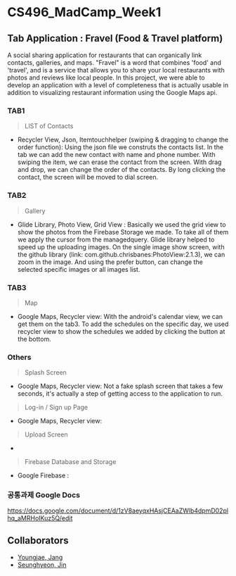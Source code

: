 # CS496_MadCamp_Week1

## Tab Application : Fravel (Food & Travel platform)

A social sharing application for restaurants that can organically link contacts, galleries, and maps.
"Fravel" is a word that combines 'food' and 'travel', and is a service that allows you to share your local restaurants with photos and reviews like local people.
In this project, we were able to develop an application with a level of completeness that is actually usable in addition to visualizing restaurant information using the Google Maps api.


### TAB1

> LIST of Contacts

* Recycler View, Json, Itemtouchhelper (swiping & dragging to change the order function): Using the json file we construts the contacts list. In the tab we can add the new contact with name and phone number. With swiping the item, we can erase the contact from the screen. With drag and drop, we can change the order of the contacts. By long clicking the contact, the screen will be moved to dial screen.

### TAB2

> Gallery

* Glide Library, Photo View, Grid View : Basically we used the grid view to show the photos from the Firebase Storage we made. To take all of them we apply the cursor from the managedquery. Glide library helped to speed up the uploading images. On the single image show screen, with the github library (link: com.github.chrisbanes:PhotoView:2.1.3), we can zoom in the image. And using the prefer button, can change the selected specific images or all images list.


### TAB3

> Map

* Google Maps, Recycler view: With the android's calendar view, we can get them on the tab3. To add the schedules on the specific day, we used recycler view to show the schedules we added by clicking the button at the bottom. 


### Others

> Splash Screen
* Google Maps, Recycler view: Not a fake splash screen that takes a few seconds, it's actually a step of getting access to the application to run.

> Log-in / Sign up Page
* Google Maps, Recycler view: 

> Upload Screen
* 

> Firebase Database and Storage
* Google Firebase : 




### 공통과제 Google Docs
https://docs.google.com/document/d/1zV8aeyqxHAsjCEAaZWlb4dpmD02plhq_aMRHoIKuz5Q/edit


## Collaborators
* [Youngjae, Jang](https://github.com/youngjae99)
* [Seunghyeon, Jin](https://github.com/sallyeric)
